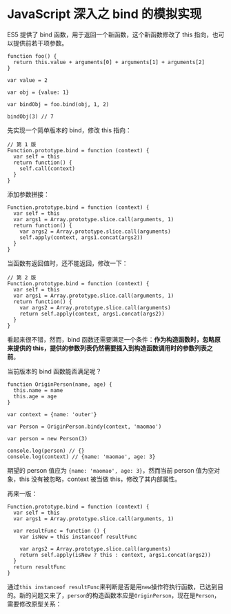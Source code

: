 # JavaScript 深入之 bind 的模拟实现

ES5 提供了 bind 函数，用于返回一个新函数，这个新函数修改了 this 指向，也可以提供前若干项参数。

    function foo() {
      return this.value + arguments[0] + arguments[1] + arguments[2]
    }

    var value = 2

    var obj = {value: 1}

    var bindObj = foo.bind(obj, 1, 2)

    bindObj(3) // 7

先实现一个简单版本的 bind，修改 this 指向：

    // 第 1 版
    Function.prototype.bind = function (context) {
      var self = this
      return function() {
        self.call(context)
      }
    }

添加参数拼接：

    Function.prototype.bind = function (context) {
      var self = this
      var args1 = Array.prototype.slice.call(arguments, 1)
      return function() {
        var args2 = Array.prototype.slice.call(arguments)
        self.apply(context, args1.concat(args2))
      }
    }

当函数有返回值时，还不能返回，修改一下：

    // 第 2 版
    Function.prototype.bind = function (context) {
      var self = this
      var args1 = Array.prototype.slice.call(arguments, 1)
      return function() {
        var args2 = Array.prototype.slice.call(arguments)
        return self.apply(context, args1.concat(args2))
      }
    }

看起来很不错，然而，bind 函数还需要满足一个条件：**作为构造函数时，忽略原来提供的 this，提供的参数列表仍然需要插入到构造函数调用时的参数列表之前**。

当前版本的 bind 函数能否满足呢？

    function OriginPerson(name, age) {
      this.name = name
      this.age = age
    }

    var context = {name: 'outer'}

    var Person = OriginPerson.bindy(context, 'maomao')

    var person = new Person(3)
    
    console.log(person) // {}
    console.log(context) // {name: 'maomao', age: 3}

期望的 person 值应为 `{name: 'maomao', age: 3}`，然而当前 person 值为空对象，this 没有被忽略，context 被当做 this，修改了其内部属性。

再来一版：

    Function.prototype.bind = function (context) {
      var self = this
      var args1 = Array.prototype.slice.call(arguments, 1)

      var resultFunc = function () {
        var isNew = this instanceof resultFunc

        var args2 = Array.prototype.slice.call(arguments)
        return self.apply(isNew ? this : context, args1.concat(args2))
      }
      return resultFunc
    }

通过`this instanceof resultFunc`来判断是否是用`new`操作符执行函数，已达到目的。新的问题又来了，`person`的构造函数本应是`OriginPerson`，现在是`Person`，需要修改原型关系：


